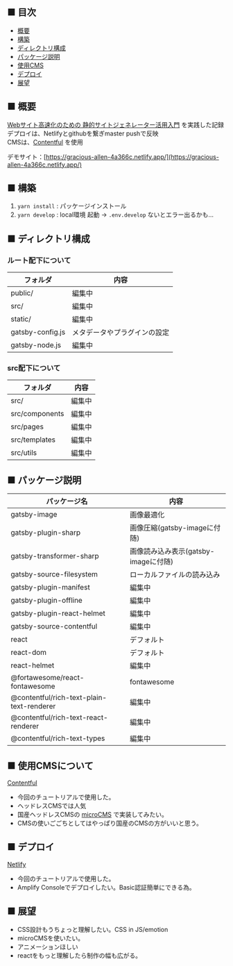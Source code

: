 ## ■ 目次
- [概要](https://github.com/seeds-yasojima/my-gatsby-project#-%E6%A6%82%E8%A6%81)
- [構築](https://github.com/seeds-yasojima/my-gatsby-project#-%E6%A7%8B%E7%AF%89)
- [ディレクトリ構成](https://github.com/seeds-yasojima/my-gatsby-project#-%E3%83%87%E3%82%A3%E3%83%AC%E3%82%AF%E3%83%88%E3%83%AA%E6%A7%8B%E6%88%90)
- [パッケージ説明](https://github.com/seeds-yasojima/my-gatsby-project#-%E3%83%91%E3%83%83%E3%82%B1%E3%83%BC%E3%82%B8%E8%AA%AC%E6%98%8E)
- [使用CMS](https://github.com/seeds-yasojima/my-gatsby-project#-%E4%BD%BF%E7%94%A8cms%E3%81%AB%E3%81%A4%E3%81%84%E3%81%A6)
- [デプロイ](https://github.com/seeds-yasojima/my-gatsby-project#-%E3%83%87%E3%83%97%E3%83%AD%E3%82%A4)
- [展望](https://github.com/seeds-yasojima/my-gatsby-project#-%E5%B1%95%E6%9C%9B)

## ■ 概要
[Webサイト高速化のための 静的サイトジェネレーター活用入門](https://github.com/ebisucom/gatsbyjs-book) を実践した記録<br>
デプロイは、Netlifyとgithubを繋ぎmaster pushで反映<br>
CMSは、[Contentful](https://www.contentful.com/) を使用

デモサイト：[https://gracious-allen-4a366c.netlify.app/](https://gracious-allen-4a366c.netlify.app/)<br>

## ■ 構築
1. `yarn install` : パッケージインストール
2. `yarn develop` : local環境 起動 -> `.env.develop` ないとエラー出るかも…

## ■ ディレクトリ構成
### ルート配下について
フォルダ      | 内容 
------------- | -----
public/ | 編集中
src/ | 編集中
static/ | 編集中
gatsby-config.js | メタデータやプラグインの設定
gatsby-node.js | 編集中

### src配下について
フォルダ      | 内容 
------------- | -----
src/ | 編集中
src/components | 編集中
src/pages | 編集中
src/templates | 編集中
src/utils | 編集中

## ■ パッケージ説明
パッケージ名   | 内容 
------------- | -----
gatsby-image | 画像最適化
gatsby-plugin-sharp | 画像圧縮(gatsby-imageに付随)
gatsby-transformer-sharp | 画像読み込み表示(gatsby-imageに付随)
gatsby-source-filesystem | ローカルファイルの読み込み
gatsby-plugin-manifest | 編集中
gatsby-plugin-offline | 編集中
gatsby-plugin-react-helmet | 編集中
gatsby-source-contentful | 編集中
react | デフォルト
react-dom | デフォルト
react-helmet | 編集中
@fortawesome/react-fontawesome | fontawesome
@contentful/rich-text-plain-text-renderer | 編集中
@contentful/rich-text-react-renderer | 編集中
@contentful/rich-text-types | 編集中


## ■ 使用CMSについて
[Contentful](https://www.contentful.com/)
- 今回のチュートリアルで使用した。
- ヘッドレスCMSでは人気
- 国産ヘッドレスCMSの [microCMS](https://microcms.io/) で実装してみたい。
- CMSの使いごごちとしてはやっぱり国産のCMSの方がいいと思う。

## ■ デプロイ
[Netlify](https://www.netlify.com/)
- 今回のチュートリアルで使用した。
- Amplify Consoleでデプロイしたい。Basic認証簡単にできる為。

## ■ 展望
- CSS設計もうちょっと理解したい。CSS in JS/emotion
- microCMSを使いたい。
- アニメーションほしい
- reactをもっと理解したら制作の幅も広がる。
